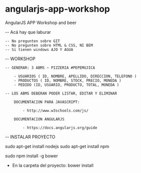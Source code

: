 # angularjs-app-workshop
AngularJS APP Workshop and beer


-- Acá hay que laburar

	-- No pregunten sobre GIT
	-- No pregunten sobre HTML & CSS, NI BEM
	-- Si tienen windows AJO Y AGUA

-- WORKSHOP
	
	-- GENERAR: 3 ABMS ~ PIZZERIA #PEPEMUJICA

		- USUARIOS ( ID, NOMBRE, APELLIDO, DIRECCION, TELEFONO )
		- PRODUCTOS ( ID, NOMBRE, STOCK, PRECIO, MONEDA )
		- PEDIDO (ID, USUARIO, PRODUCTO, TOTAL, MONEDA )

	-- LOS ABMS DEBERAN PODER LISTAR, EDITAR Y ELIMINAR

		DOCUMENTACION PARA JAVASCRIPT: 

			- http://www.w3schools.com/js/

		DOCUMENTACION ANGULARJS

			- https://docs.angularjs.org/guide


-- INSTALAR PROYECTO

sudo apt-get install nodejs
sudo apt-get install npm

sudo npm install -g bower

* En la carpeta del proyecto: bower install